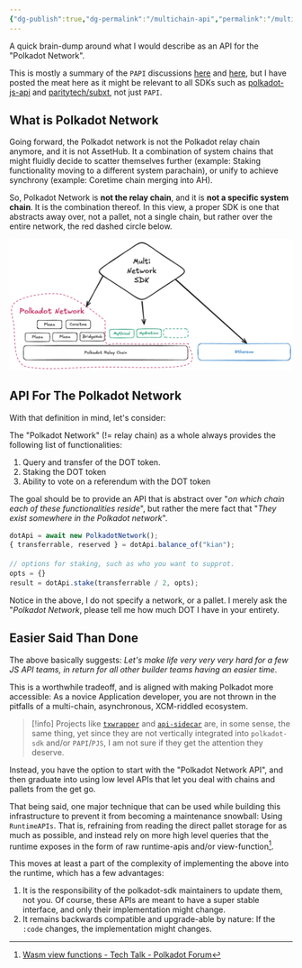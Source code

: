 ```yaml
---
{"dg-publish":true,"dg-permalink":"/multichain-api","permalink":"/multichain-api/","tags":["polkadot"],"created":"2024-09-04T11:46:04.790+02:00","updated":"2024-10-25T11:00:58.042+02:00"}
---
```


A quick brain-dump around what I would describe as an API for the "Polkadot Network". 

This is mostly a summary of the `PAPI` discussions [here](https://github.com/polkadot-api/polkadot-api/issues/666#issuecomment-2321095016) and [here](https://github.com/polkadot-api/polkadot-api/issues/689), but I have posted the meat here as it might be relevant to all SDKs such as [polkadot-js-api](https://github.com/polkadot-js/api) and [paritytech/subxt](https://github.com/paritytech/subxt), not just `PAPI`.
## What is Polkadot Network

Going forward, the Polkadot network is not the Polkadot relay chain anymore, and it is not AssetHub. It a combination of system chains that might fluidly decide to scatter themselves further (example: Staking functionality moving to a different system parachain), or unify to achieve synchrony (example: Coretime chain merging into AH).

So, Polkadot Network is **not the relay chain**, and it is **not a specific system chain**. It is the combination thereof. In this view, a proper SDK is one that abstracts away over, not a pallet, not a single chain, but rather over the entire network, the red dashed circle below. 

![Pasted image 20240904110357.png](/img/user/resources/Pasted%20image%2020240904110357.png)
## API For The Polkadot Network

With that definition in mind, let's consider: 

The "Polkadot Network" (!= relay chain) as a whole always provides the following list of functionalities: 

1. Query and transfer of the DOT token. 
2. Staking the DOT token 
3. Ability to vote on a referendum with the DOT token

The goal should be to provide an API that is abstract over "*on which chain each of these functionalities reside*", but rather the mere fact that "*They exist somewhere in the Polkadot network*".

```javascript 
dotApi = await new PolkadotNetwork(); 
{ transferrable, reserved } = dotApi.balance_of("kian");

// options for staking, such as who you want to supprot. 
opts = {}
result = dotApi.stake(transferrable / 2, opts);
```

Notice in the above, I do not specify a network, or a pallet. I merely ask the "*Polkadot Network*, please tell me how much DOT I have in your entirety. 
## Easier Said Than Done

The above basically suggests: *Let's make life very very very hard for a few JS API teams, in return for all other builder teams having an easier time*. 

This is a worthwhile tradeoff, and is aligned with making Polkadot more accessible: As a novice Application developer, you are not thrown in the pitfalls of a multi-chain, asynchronous, XCM-riddled ecosystem. 

> [!info] Projects like [`txwrapper`](https://github.com/paritytech/txwrapper-core) and [`api-sidecar`](https://github.com/paritytech/substrate-api-sidecar) are, in some sense, the same thing, yet since they are not vertically integrated into `polkadot-sdk` and/or `PAPI`/`PJS`, I am not sure if they get the attention they deserve. 

Instead, you have the option to start with the "Polkadot Network API", and then graduate into using low level APIs that let you deal with chains and pallets from the get go. 

That being said, one major technique that can be used while building this infrastructure to prevent it from becoming a maintenance snowball: Using `RuntimeAPIs`. That is, refraining from reading the direct pallet storage for as much as possible, and instead rely on more high level queries that the runtime exposes in the form of raw runtime-apis and/or view-function[^1]. 

[^1]: [Wasm view functions - Tech Talk - Polkadot Forum](https://forum.polkadot.network/t/wasm-view-functions/1045)

This moves at least a part of the complexity of implementing the above into the runtime, which has a few advantages: 

1. It is the responsibility of the polkadot-sdk maintainers to update them, not you. Of course, these APIs are meant to have a super stable interface, and only their implementation might change. 
2. It remains backwards compatible and upgrade-able by nature: If the `:code` changes, the implementation might changes. 
